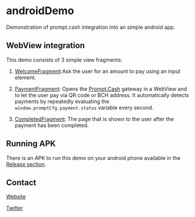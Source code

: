 # androidDemo
Demonstration of prompt.cash integration into an simple android app.

## WebView integration
This demo consists of 3 simple view fragments:

1. [WelcomeFragment](app/src/main/java/com/example/promptcashdemo/WelcomeFragment.java):Ask the user for an amount to pay
using an input element.

2. [PaymentFragment](app/src/main/java/com/example/promptcashdemo/PaymentFragment.java): Opens the [Prompt.Cash](https://prompt.cash/)
gateway in a WebView and to let the user pay via QR code or BCH address.
It automatically detects payments by repeatedly evaluating the `window.promptCfg.payment.status` variable every second.

3. [CompletedFragment](app/src/main/java/com/example/promptcashdemo/CompletedFragment.java): The page that is shown to the user
after the payment has been completed.


## Running APK
There is an APK to run this demo on your android phone available in the [Release section](https://github.com/prompt-cash/androidDemo/releases).


## Contact
[Website](https://prompt.cash/)

[Twitter](https://twitter.com/CashPrompt)
